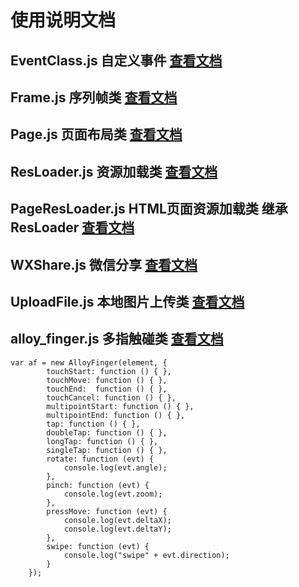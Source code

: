 # 使用说明文档

## EventClass.js 自定义事件 [查看文档](https://www.npmjs.com/package/yindu-event)

## Frame.js 序列帧类 [查看文档](https://www.npmjs.com/package/yindu-frame)

## Page.js 页面布局类 [查看文档](https://www.npmjs.com/package/yindu-page)

## ResLoader.js 资源加载类 [查看文档](https://www.npmjs.com/package/yindu-resloader)

## PageResLoader.js HTML页面资源加载类 继承 ResLoader  [查看文档](https://www.npmjs.com/package/yindu-pageresloader)

## WXShare.js 微信分享 [查看文档](https://www.npmjs.com/package/yindu-wxshare)

## UploadFile.js 本地图片上传类 [查看文档](https://www.npmjs.com/package/yindu-uploadfile)


## alloy_finger.js 多指触碰类  [查看文档](https://www.npmjs.com/package/alloyfinger)

```
var af = new AlloyFinger(element, {
        touchStart: function () { },
        touchMove: function () { },
        touchEnd:  function () { },
        touchCancel: function () { },
        multipointStart: function () { },
        multipointEnd: function () { },
        tap: function () { },
        doubleTap: function () { },
        longTap: function () { },
        singleTap: function () { },
        rotate: function (evt) {
            console.log(evt.angle);
        },
        pinch: function (evt) {
            console.log(evt.zoom);
        },
        pressMove: function (evt) {
            console.log(evt.deltaX);
            console.log(evt.deltaY);
        },
        swipe: function (evt) {
            console.log("swipe" + evt.direction);
        }
    });
```


